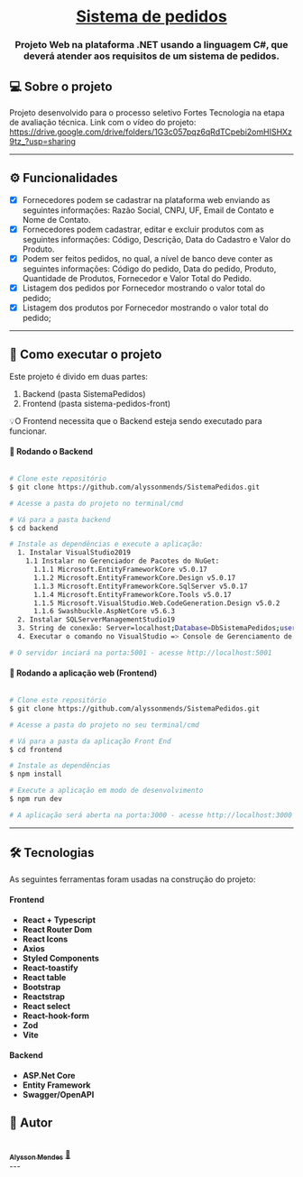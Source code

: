 

<h1 align="center">
     <a href="#" alt="site do ecoleta"> Sistema de pedidos </a>
</h1>

<h3 align="center">
    Projeto Web na plataforma .NET usando a linguagem C#, que deverá atender aos requisitos de um sistema de pedidos.
</h3>

## 💻 Sobre o projeto

Projeto desenvolvido para o processo seletivo Fortes Tecnologia na etapa de avaliação técnica.
Link com o vídeo do projeto: https://drive.google.com/drive/folders/1G3c057pqz6qRdTCpebi2omHISHXz9tz_?usp=sharing

---

## ⚙️ Funcionalidades

- [x] Fornecedores podem se cadastrar na plataforma web enviando as seguintes informações: Razão Social, CNPJ, UF, Email de Contato e Nome de Contato.
- [x] Fornecedores podem cadastrar, editar e excluir produtos com as seguintes informações: Código, Descrição, Data do Cadastro e Valor do Produto.
- [x] Podem ser feitos pedidos, no qual, a nível de banco deve conter as seguintes informações: Código do pedido, Data do pedido, Produto, Quantidade de Produtos, Fornecedor e Valor Total do Pedido.
- [x] Listagem dos pedidos por Fornecedor mostrando o valor total do pedido;
- [x] Listagem dos produtos por Fornecedor mostrando o valor total do pedido;
---

## 🚀 Como executar o projeto

Este projeto é divido em duas partes:
1. Backend (pasta SistemaPedidos) 
2. Frontend (pasta sistema-pedidos-front)

💡O Frontend necessita que o Backend esteja sendo executado para funcionar.

#### 🎲 Rodando o Backend 

```bash

# Clone este repositório
$ git clone https://github.com/alyssonmends/SistemaPedidos.git

# Acesse a pasta do projeto no terminal/cmd

# Vá para a pasta backend
$ cd backend

# Instale as dependências e execute a aplicação:
  1. Instalar VisualStudio2019
    1.1 Instalar no Gerenciador de Pacotes do NuGet:
      1.1.1 Microsoft.EntityFrameworkCore v5.0.17
      1.1.2 Microsoft.EntityFrameworkCore.Design v5.0.17
      1.1.3 Microsoft.EntityFrameworkCore.SqlServer v5.0.17
      1.1.4 Microsoft.EntityFrameworkCore.Tools v5.0.17
      1.1.5 Microsoft.VisualStudio.Web.CodeGeneration.Design v5.0.2
      1.1.6 Swashbuckle.AspNetCore v5.6.3
  2. Instalar SQLServerManagementStudio19
  3. String de conexão: Server=localhost;Database=DbSistemaPedidos;user=adm;password=123
  4. Executar o comando no VisualStudio => Console de Gerenciamento de Pacotes, para conectar no banco: Update-Database -Context SistemaPedidosContext

# O servidor inciará na porta:5001 - acesse http://localhost:5001 

```

#### 🧭 Rodando a aplicação web (Frontend)

```bash

# Clone este repositório
$ git clone https://github.com/alyssonmends/SistemaPedidos.git

# Acesse a pasta do projeto no seu terminal/cmd

# Vá para a pasta da aplicação Front End
$ cd frontend

# Instale as dependências
$ npm install

# Execute a aplicação em modo de desenvolvimento
$ npm run dev

# A aplicação será aberta na porta:3000 - acesse http://localhost:3000

```

---

## 🛠 Tecnologias

As seguintes ferramentas foram usadas na construção do projeto:

#### **Frontend**  
-   **React + Typescript**
-   **React Router Dom**
-   **React Icons**
-   **Axios**
-   **Styled Components**
-   **React-toastify**
-   **React table**
-   **Bootstrap**
-   **Reactstrap**
-   **React select**
-   **React-hook-form**
-   **Zod**
-   **Vite**   

#### **Backend**  
-   **ASP.Net Core**
-   **Entity Framework**
-   **Swagger/OpenAPI**


## 🦸 Autor

<a href="https://alysson.dev.br">
 <br />
 <sub><b>Alysson Mendes</b></sub></a> <a href="https://alysson.dev.br" title="Portfolio">🚀</a>
 <br />
---
